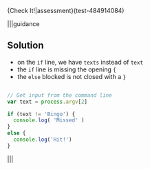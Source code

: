 {Check It!|assessment}(test-484914084)

|||guidance
## Solution

- on the `if` line, we have `texts` instead of `text`
- the `if` line is missing the opening `{`
- the `else` blocked is not closed with a `}`

```javascript

// Get input from the command line
var text = process.argv[2]

if (text != 'Bingo') {
  console.log( 'Missed' )
}
else {
  console.log('Hit!')
}
```
|||